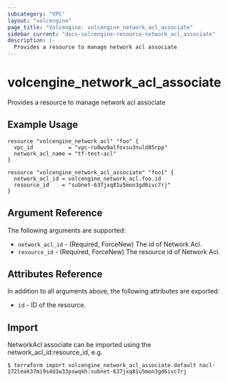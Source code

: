 ```yaml
---
subcategory: "VPC"
layout: "volcengine"
page_title: "Volcengine: volcengine_network_acl_associate"
sidebar_current: "docs-volcengine-resource-network_acl_associate"
description: |-
  Provides a resource to manage network acl associate
---
```

# volcengine_network_acl_associate
Provides a resource to manage network acl associate
## Example Usage
```hcl
resource "volcengine_network_acl" "foo" {
  vpc_id           = "vpc-ru0wv9alfoxsu3nuld85rpp"
  network_acl_name = "tf-test-acl"
}

resource "volcengine_network_acl_associate" "foo1" {
  network_acl_id = volcengine_network_acl.foo.id
  resource_id    = "subnet-637jxq81u5mon3gd6ivc7rj"
}
```
## Argument Reference
The following arguments are supported:
* `network_acl_id` - (Required, ForceNew) The id of Network Acl.
* `resource_id` - (Required, ForceNew) The resource id of Network Acl.

## Attributes Reference
In addition to all arguments above, the following attributes are exported:
* `id` - ID of the resource.



## Import
NetworkAcl associate can be imported using the network_acl_id:resource_id, e.g.
```
$ terraform import volcengine_network_acl_associate.default nacl-172leak37mi9s4d1w33pswqkh:subnet-637jxq81u5mon3gd6ivc7rj
```


